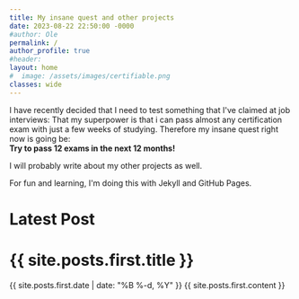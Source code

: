 ```yaml
---
title: My insane quest and other projects
date: 2023-08-22 22:50:00 -0000
#author: Ole
permalink: /
author_profile: true
#header:
layout: home
#  image: /assets/images/certifiable.png
classes: wide
---
```


I have recently decided that I need to test something that I've claimed at job interviews:
That my superpower is that i can pass almost any certification exam with just a few weeks of studying.
Therefore my insane quest right now is going be:  
**Try to pass 12 exams in the next 12 months!**

I will probably write about my other projects as well.

For fun and learning, I'm doing this with Jekyll and GitHub Pages.

<h1>Latest Post</h1>
    
<h1>{{ site.posts.first.title }}</h1>
{{ site.posts.first.date | date: "%B %-d, %Y" }}
{{ site.posts.first.content }}

